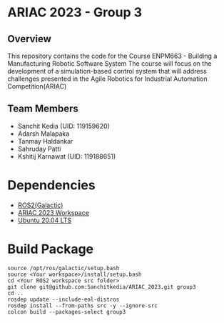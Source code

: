 # ARIAC 2023 - Group 3

## Overview
This repository contains the code for the Course ENPM663 - Building a Manufacturing Robotic Software System 
The course will focus on the development of a simulation-based control system that will address challenges presented in the Agile Robotics for Industrial Automation Competition(ARIAC) 

## Team Members
- Sanchit Kedia (UID: 119159620) 
- Adarsh Malapaka
- Tanmay Haldankar
- Sahruday Patti
- Kshitij Karnawat (UID: 119188651)
# Dependencies
- [ROS2(Galactic)](https://docs.ros.org/en/galactic/Installation/Ubuntu-Install-Debians.html)
- [ARIAC 2023 Workspace](https://github.com/usnistgov/ARIAC)
- [Ubuntu 20.04 LTS](https://releases.ubuntu.com/focal/)

# Build Package
```
source /opt/ros/galactic/setup.bash
source <Your workspace>/install/setup.bash
cd <Your ROS2 workspace src folder>
git clone git@github.com:Sanchitkedia/ARIAC_2023.git group3
cd ..
rosdep update --include-eol-distros
rosdep install --from-paths src -y --ignore-src
colcon build --packages-select group3
```